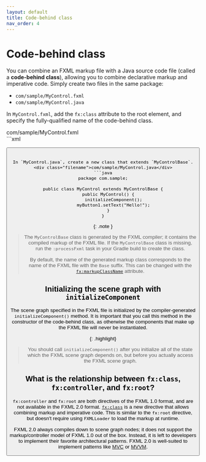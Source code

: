 ```yaml
---
layout: default
title: Code-behind class
nav_order: 4
---
```


# Code-behind class
You can combine an FXML markup file with a Java source code file (called a <b>code-behind class</b>), allowing you to combine declarative markup and imperative code. Simply create two files in the same package:
* `com/sample/MyControl.fxml`
* `com/sample/MyControl.java`

In `MyControl.fxml`, add the `fx:class` attribute to the root element, and specify the fully-qualified name of the code-behind class.
<div class="filename">com/sample/MyControl.fxml</div>
```xml
<?xml version="1.0" encoding="UTF-8"?>
<?import javafx.scene.layout.StackPane?>
<?import javafx.scene.control.Button?>

<StackPane xmlns="http://javafx.com/javafx" xmlns:fx="http://jfxcore.org/fxml/2.0"
           fx:class="com.sample.MyControl">
    <Button fx:id="myButton1"/>
</StackPane>
```

In `MyControl.java`, create a new class that extends `MyControlBase`.
<div class="filename">com/sample/MyControl.java</div>
```java
package com.sample;

public class MyControl extends MyControlBase {
    public MyControl() {
        initializeComponent();
        myButton1.setText("Hello!");
    }
}
```

{: .note }
> The `MyControlBase` class is generated by the FXML compiler; it contains the compiled markup of the FXML file. If the `MyControlBase` class is missing, run the `:processFxml` task in your Gradle build to create the class.
>
> By default, the name of the generated markup class corresponds to the name of the FXML file with the `Base` suffix. This can be changed with the [`fx:markupClassName`](reference/markupClassName.html) attribute.

## Initializing the scene graph with `initializeComponent`
The scene graph specified in the FXML file is initialized by the compiler-generated `initializeComponent()` method. It is important that you call this method in the constructor of the code-behind class, as otherwise the components that make up the FXML file will never be instantiated.

{: .highlight}
> You should call `initializeComponent()` after you initialize all of the state which the FXML scene graph depends on, but before you actually access the FXML scene graph.

## What is the relationship between `fx:class`, `fx:controller`, and `fx:root`?
`fx:controller` and `fx:root` are both directives of the FXML 1.0 format, and are not available in the FXML 2.0 format. [`fx:class`](reference/class.html) is a new directive that allows combining markup and imperative code. This is similar to the `fx:root` directive, but doesn't require using `FXMLLoader` to load the markup at runtime.

FXML 2.0 always compiles down to scene graph nodes; it does not support the markup/controller model of FXML 1.0 out of the box. Instead, it is left to developers to implement their favorite architectural patterns. FXML 2.0 is well-suited to implement patterns like [MVC](https://en.wikipedia.org/wiki/Model%E2%80%93view%E2%80%93controller) or [MVVM](https://en.wikipedia.org/wiki/Model%E2%80%93view%E2%80%93viewmodel).